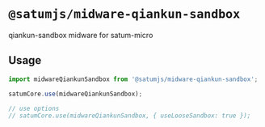# `@satumjs/midware-qiankun-sandbox`

qiankun-sandbox midware for satum-micro

## Usage

```js
import midwareQiankunSandbox from '@satumjs/midware-qiankun-sandbox';

satumCore.use(midwareQiankunSandbox);

// use options
// satumCore.use(midwareQiankunSandbox, { useLooseSandbox: true });
```
